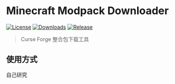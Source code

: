# Minecraft Modpack Downloader

[![License](https://shields.io/github/license/AnzhiZhang/MinecraftModpackDownloader?label=License)](https://github.com/github/license/AnzhiZhang/MinecraftModpackDownloader)
[![Downloads](https://shields.io/github/downloads/AnzhiZhang/MinecraftModpackDownloader/total?label=Downloads)](https://github.com/ShaBaiTianCN/MinecraftModpackDownloader/releases)
[![Release](https://shields.io/github/v/release/AnzhiZhang/MinecraftModpackDownloader?display_name=tag&include_prereleases&label=Release)](https://github.com/ShaBaiTianCN/MinecraftModpackDownloader/releases/latest)

> Curse Forge 整合包下载工具

## 使用方式

自己研究
